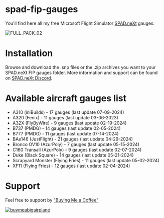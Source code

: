 # spad-fip-gauges

You'll find here all my free Microsoft Flight Simulator [SPAD.neXt](https://www.spadnext.com/home.html) gauges.

![FULL_PACK_02](https://github.com/1l2p-dev/spad-fip-gauges/assets/26790042/db2aa40b-92c9-4643-b395-2fa2b8819463)

# Installation

Browse and download the .snp files or the .zip archives you want to your SPAD.neXt FIP gauges folder.
More information and support can be found on [SPAD.neXt Discord](https://discord.gg/84H6QUmpBU).

# Available aircraft gauges list

- A310 (iniBuilds) - 17 gauges (last update 07-09-2024)
- A320 (Fenix) - 11 gauges (last update 03-06-2023)  
- A32X (FlyByWire) - 9 gauges (last update 02-19-2024)
- B737 (PMDG) - 14 gauges (last update 02-05-2024)
- B777 (PMDG) - 11 gauges (last update 07-14-2024)
- BAe146 (JustFlight) - 21 gauges (last update 04-29-2024)
- Bronco OV10 (AzurPoly) - 7 gauges (last update 05-15-2024)
- C160 Transall (AzurPoly) - 9 gauges (last update 02-07-2024)
- Duke (Black Square) - 14 gauges (last update 05-21-2024)
- Scrapyard Monster (Flying Fries) - 11 gauges (last update 05-02-2024)
- XF11 (Flying Fries) - 12 gauges (last update 02-04-2024)

# Support

Feel free to support by ["Buying Me a Coffee" ](https://buymeacoffee.com/1l2p)

[![buymeabigairplane](https://github.com/1l2p-dev/spad-fip-gauges/assets/26790042/db47cd19-976c-4e12-ae8c-80bd245a558b)](https://buymeacoffee.com/1l2p)
